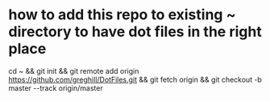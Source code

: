 # how to add this repo to existing ~ directory to have dot files in the right place
cd ~ && git init && git remote add origin https://github.com/greghill/DotFiles.git && git fetch origin && git checkout -b master --track origin/master
